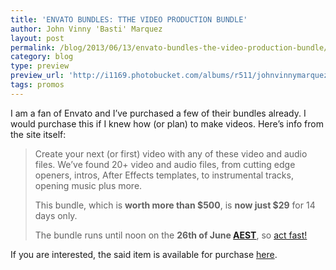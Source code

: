 ```yaml
---
title: 'ENVATO BUNDLES: TTHE VIDEO PRODUCTION BUNDLE'
author: John Vinny 'Basti' Marquez
layout: post
permalink: /blog/2013/06/13/envato-bundles-the-video-production-bundle/
category: blog
type: preview
preview_url: 'http://i1169.photobucket.com/albums/r511/johnvinnymarquez/envatovideo_zps6c04938e.jpg'
tags: promos
---
```

I am a fan of Envato and I&#8217;ve purchased a few of their bundles already. I would purchase this if I knew how (or plan) to make videos. Here&#8217;s info from the site itself:

> Create your next (or first) video with any of these video and audio files. We&#8217;ve found 20+ video and audio files, from cutting edge openers, intros, After Effects templates, to instrumental tracks, opening music plus more.
> 
> This bundle, which is **worth more than $500**, is **now just $29** for 14 days only.
> 
> The bundle runs until noon on the **26th of June <a href="http://www.timeanddate.com/worldclock/fixedtime.html?msg=Video+Production+Bundle+ends&iso=20130626T12&p1=152" target="_blank">AEST</a>**, so [act fast!][1]

If you are interested, the said item is available for purchase <a href="http://videohive.net/bundles/videoproduction?wt.mc_id=bundles_microsite" target="_blank">here</a>.

 [1]: http://videohive.net/bundles/videoproduction?wt.mc_id=bundles_microsite